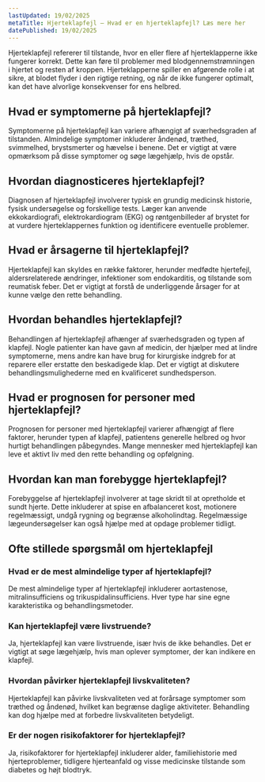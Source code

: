 ```yaml
---
lastUpdated: 19/02/2025
metaTitle: Hjerteklapfejl – Hvad er en hjerteklapfejl? Læs mere her
datePublished: 19/02/2025
---
```


Hjerteklapfejl refererer til tilstande, hvor en eller flere af hjerteklapperne ikke fungerer korrekt. Dette kan føre til problemer med blodgennemstrømningen i hjertet og resten af kroppen. Hjerteklapperne spiller en afgørende rolle i at sikre, at blodet flyder i den rigtige retning, og når de ikke fungerer optimalt, kan det have alvorlige konsekvenser for ens helbred.

## Hvad er symptomerne på hjerteklapfejl?

Symptomerne på hjerteklapfejl kan variere afhængigt af sværhedsgraden af tilstanden. Almindelige symptomer inkluderer åndenød, træthed, svimmelhed, brystsmerter og hævelse i benene. Det er vigtigt at være opmærksom på disse symptomer og søge lægehjælp, hvis de opstår.

## Hvordan diagnosticeres hjerteklapfejl?

Diagnosen af hjerteklapfejl involverer typisk en grundig medicinsk historie, fysisk undersøgelse og forskellige tests. Læger kan anvende ekkokardiografi, elektrokardiogram (EKG) og røntgenbilleder af brystet for at vurdere hjerteklappernes funktion og identificere eventuelle problemer.

## Hvad er årsagerne til hjerteklapfejl?

Hjerteklapfejl kan skyldes en række faktorer, herunder medfødte hjertefejl, aldersrelaterede ændringer, infektioner som endokarditis, og tilstande som reumatisk feber. Det er vigtigt at forstå de underliggende årsager for at kunne vælge den rette behandling.

## Hvordan behandles hjerteklapfejl?

Behandlingen af hjerteklapfejl afhænger af sværhedsgraden og typen af klapfejl. Nogle patienter kan have gavn af medicin, der hjælper med at lindre symptomerne, mens andre kan have brug for kirurgiske indgreb for at reparere eller erstatte den beskadigede klap. Det er vigtigt at diskutere behandlingsmulighederne med en kvalificeret sundhedsperson.

## Hvad er prognosen for personer med hjerteklapfejl?

Prognosen for personer med hjerteklapfejl varierer afhængigt af flere faktorer, herunder typen af klapfejl, patientens generelle helbred og hvor hurtigt behandlingen påbegyndes. Mange mennesker med hjerteklapfejl kan leve et aktivt liv med den rette behandling og opfølgning.

## Hvordan kan man forebygge hjerteklapfejl?

Forebyggelse af hjerteklapfejl involverer at tage skridt til at opretholde et sundt hjerte. Dette inkluderer at spise en afbalanceret kost, motionere regelmæssigt, undgå rygning og begrænse alkoholindtag. Regelmæssige lægeundersøgelser kan også hjælpe med at opdage problemer tidligt.

## Ofte stillede spørgsmål om hjerteklapfejl

### Hvad er de mest almindelige typer af hjerteklapfejl?

De mest almindelige typer af hjerteklapfejl inkluderer aortastenose, mitralinsufficiens og trikuspidalinsufficiens. Hver type har sine egne karakteristika og behandlingsmetoder.

### Kan hjerteklapfejl være livstruende?

Ja, hjerteklapfejl kan være livstruende, især hvis de ikke behandles. Det er vigtigt at søge lægehjælp, hvis man oplever symptomer, der kan indikere en klapfejl.

### Hvordan påvirker hjerteklapfejl livskvaliteten?

Hjerteklapfejl kan påvirke livskvaliteten ved at forårsage symptomer som træthed og åndenød, hvilket kan begrænse daglige aktiviteter. Behandling kan dog hjælpe med at forbedre livskvaliteten betydeligt.

### Er der nogen risikofaktorer for hjerteklapfejl?

Ja, risikofaktorer for hjerteklapfejl inkluderer alder, familiehistorie med hjerteproblemer, tidligere hjerteanfald og visse medicinske tilstande som diabetes og højt blodtryk.
